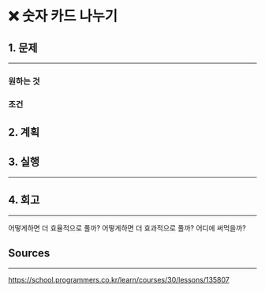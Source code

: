# ❌ 숫자 카드 나누기

## 1. 문제

---

### 원하는 것

### 조건

## 2. 계획

## 3. 실행

---

## 4. 회고

---

어떻게하면 더 효율적으로 풀까?
어떻게하면 더 효과적으로 풀까?
어디에 써먹을까?

## Sources

---

https://school.programmers.co.kr/learn/courses/30/lessons/135807
